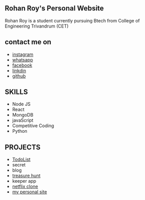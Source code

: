 ## Rohan Roy's Personal Website

Rohan Roy is a student
currently pursuing Btech from College of Engineering Trivandrum (CET)


## contact me on
  - [instagram](https://www.instagram.com/devassi_a_chen)
  - [whatsapp](https://wa.me/+918078333513)
  - [facebook](https://www.facebook.com/profile.php?id=100055545098963)
  - [linkdin](https://www.linkedin.com/in/rohan-roy-686b6a208/)
  - [github](https://github.com/60H09)


## SKILLS
  - Node JS
  - React
  - MongoDB
  - javaScript
  - Competitive Coding
  - Python


## PROJECTS
  - [TodoList](https://frozen-tundra-61115.herokuapp.com/)
  - secret
  - blog
  - [treasure hunt](https://protected-fortress-79381.herokuapp.com/)
  - keeper app
  - [netflix clone](https://60h09.github.io/netflix-clone/)
  - [my personal site](https://60h09.github.io/personal-website/)






